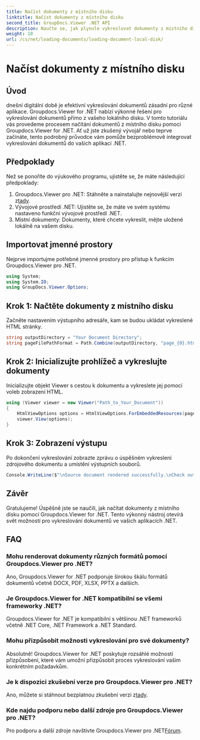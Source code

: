 ```yaml
---
title: Načíst dokumenty z místního disku
linktitle: Načíst dokumenty z místního disku
second_title: GroupDocs.Viewer .NET API
description: Naučte se, jak plynule vykreslovat dokumenty z místního disku pomocí Groupdocs.Viewer for .NET. Vylepšete své aplikace .NET pomocí efektivních dokumentů.
weight: 10
url: /cs/net/loading-documents/loading-document-local-disk/
---
```


# Načíst dokumenty z místního disku

## Úvod
dnešní digitální době je efektivní vykreslování dokumentů zásadní pro různé aplikace. Groupdocs.Viewer for .NET nabízí výkonné řešení pro vykreslování dokumentů přímo z vašeho lokálního disku. V tomto tutoriálu vás provedeme procesem načítání dokumentů z místního disku pomocí Groupdocs.Viewer for .NET. Ať už jste zkušený vývojář nebo teprve začínáte, tento podrobný průvodce vám pomůže bezproblémově integrovat vykreslování dokumentů do vašich aplikací .NET.
## Předpoklady
Než se ponoříte do výukového programu, ujistěte se, že máte následující předpoklady:
1.  Groupdocs.Viewer pro .NET: Stáhněte a nainstalujte nejnovější verzi z[tady](https://releases.groupdocs.com/viewer/net/).
2. Vývojové prostředí .NET: Ujistěte se, že máte ve svém systému nastaveno funkční vývojové prostředí .NET.
3. Místní dokumenty: Dokumenty, které chcete vykreslit, mějte uložené lokálně na vašem disku.

## Importovat jmenné prostory
Nejprve importujme potřebné jmenné prostory pro přístup k funkcím Groupdocs.Viewer pro .NET.
```csharp
using System;
using System.IO;
using GroupDocs.Viewer.Options;
```
## Krok 1: Načtěte dokumenty z místního disku
Začněte nastavením výstupního adresáře, kam se budou ukládat vykreslené HTML stránky.
```csharp
string outputDirectory = "Your Document Directory";
string pageFilePathFormat = Path.Combine(outputDirectory, "page_{0}.html");
```
## Krok 2: Inicializujte prohlížeč a vykreslujte dokumenty
Inicializujte objekt Viewer s cestou k dokumentu a vykreslete jej pomocí voleb zobrazení HTML.
```csharp
using (Viewer viewer = new Viewer("Path_to_Your_Document"))
{
    HtmlViewOptions options = HtmlViewOptions.ForEmbeddedResources(pageFilePathFormat);
    viewer.View(options);
}
```
## Krok 3: Zobrazení výstupu
Po dokončení vykreslování zobrazte zprávu o úspěšném vykreslení zdrojového dokumentu a umístění výstupních souborů.
```csharp
Console.WriteLine($"\nSource document rendered successfully.\nCheck output in {outputDirectory}.");
```

## Závěr
Gratulujeme! Úspěšně jste se naučili, jak načítat dokumenty z místního disku pomocí Groupdocs.Viewer for .NET. Tento výkonný nástroj otevírá svět možností pro vykreslování dokumentů ve vašich aplikacích .NET.
## FAQ
### Mohu renderovat dokumenty různých formátů pomocí Groupdocs.Viewer pro .NET?
Ano, Groupdocs.Viewer for .NET podporuje širokou škálu formátů dokumentů včetně DOCX, PDF, XLSX, PPTX a dalších.
### Je Groupdocs.Viewer for .NET kompatibilní se všemi frameworky .NET?
Groupdocs.Viewer for .NET je kompatibilní s většinou .NET frameworků včetně .NET Core, .NET Framework a .NET Standard.
### Mohu přizpůsobit možnosti vykreslování pro své dokumenty?
Absolutně! Groupdocs.Viewer for .NET poskytuje rozsáhlé možnosti přizpůsobení, které vám umožní přizpůsobit proces vykreslování vašim konkrétním požadavkům.
### Je k dispozici zkušební verze pro Groupdocs.Viewer pro .NET?
Ano, můžete si stáhnout bezplatnou zkušební verzi z[tady](https://releases.groupdocs.com/).
### Kde najdu podporu nebo další zdroje pro Groupdocs.Viewer pro .NET?
 Pro podporu a další zdroje navštivte Groupdocs.Viewer pro .NET[Fórum](https://forum.groupdocs.com/c/viewer/9).